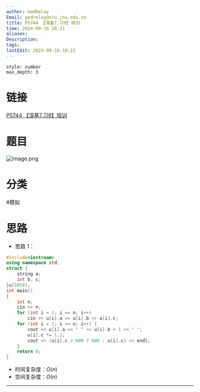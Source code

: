 ```yaml
---
author: GedRelay
Email: gedrelay@stu.jnu.edu.cn
title: P5744 【深基7.习9】培训
time: 2024-09-16 18:21
aliases: 
Description: 
tags: 
lastEdit: 2024-09-16-18:22
---
```


```toc
style: number
max_depth: 3
```

# 链接
[P5744 【深基7.习9】培训](https://www.luogu.com.cn/problem/P5744) 

# 题目
![image.png](https://ged-pic-bed.oss-cn-guangzhou.aliyuncs.com/img/202409161821483.png)


# 分类
#模拟 

# 思路
- 思路 1：


```cpp
#include<iostream>
using namespace std;
struct {
	string a;
	int b, c;
}u[5050];
int main() 
{
	int n;
	cin >> n;
	for (int i = 1; i <= n; i++)
		cin >> u[i].a >> u[i].b >> u[i].c;
	for (int i = 1; i <= n; i++) {
		cout << u[i].a << " " << u[i].b + 1 << " ";
		u[i].c *= 1.2;
		cout << (u[i].c > 600 ? 600 : u[i].c) << endl;
	}
	return 0;
}
```


- 时间复杂度：${O\left( n \right)  }$ 
- 空间复杂度：${O\left( n \right)  }$ 


---

